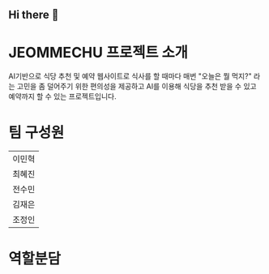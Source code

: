 ## Hi there 👋

<!--

**Here are some ideas to get you started:**

🙋‍♀️ A short introduction - what is your organization all about?
🌈 Contribution guidelines - how can the community get involved?
👩‍💻 Useful resources - where can the community find your docs? Is there anything else the community should know?
🍿 Fun facts - what does your team eat for breakfast?
🧙 Remember, you can do mighty things with the power of [Markdown](https://docs.github.com/github/writing-on-github/getting-started-with-writing-and-formatting-on-github/basic-writing-and-formatting-syntax)
-->


# JEOMMECHU 프로젝트 소개
AI기반으로 식당 추천 및 예약 웹사이트로
식사를 할 때마다 매번 "오늘은 뭘 먹지?" 라는 고민을 좀 덜어주기 위한 편의성을 제공하고 AI를 이용해 식당을 추천 받을 수 있고 예약까지 할 수 있는 프로젝트입니다.


# 팀 구성원

<table>
<tbody>
<tr><td>이민혁</td></tr>
<tr><td>최혜진</td></tr>
<tr><td>전수민</td></tr>
<tr><td>김재은</td></tr>
<tr><td>조정인</td></tr>
</tbody>
</table>

# 역할분담




